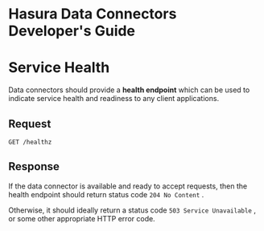 # Hasura Data Connectors Developer's Guide

# Service Health

Data connectors should provide a **health endpoint** which can be used to indicate service health and readiness to any client applications.

## Request

`GET /healthz`

## Response

If the data connector is available and ready to accept requests, then the health endpoint should return status code `204 No Content` .

Otherwise, it should ideally return a status code `503 Service Unavailable` , or some other appropriate HTTP error code.